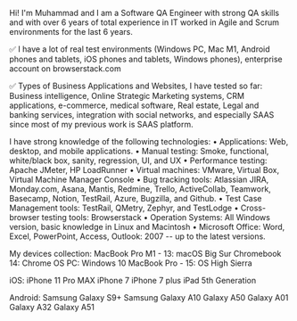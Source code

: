 Hi! I'm Muhammad and I am a Software QA Engineer with strong QA skills and with over 6 years of total experience in IT worked in Agile and Scrum environments for the last 6 years.

✅ I have a lot of real test environments (Windows PC, Mac M1, Android phones and tablets, iOS phones and tablets, Windows phones), enterprise account on browserstack.com

✅ Types of Business Applications and Websites, I have tested so far: Business intelligence, Online Strategic Marketing systems, CRM applications, e-commerce, medical software, Real estate, Legal and banking services, integration with social networks, and especially SAAS since most of my previous work is SAAS platform.

I have strong knowledge of the following technologies:
• Applications: Web, desktop, and mobile applications.
• Manual testing: Smoke, functional, white/black box, sanity, regression, UI, and UX
• Performance testing: Apache JMeter, HP LoadRunner
• Virtual machines: VMware, Virtual Box, Virtual Machine Manager Console
• Bug tracking tools: Atlassian JIRA, Monday.com, Asana, Mantis, Redmine, Trello, ActiveCollab, Teamwork, Basecamp, Notion, TestRail, Azure, Bugzilla, and Github.
• Test Case Management tools: TestRail, QMetry, Zephyr, and TestLodge
• Cross-browser testing tools: Browserstack
• Operation Systems: All Windows version, basic knowledge in Linux and Macintosh
• Microsoft Office: Word, Excel, PowerPoint, Access, Outlook: 2007 -- up to the latest versions.

My devices collection:
MacBook Pro M1 - 13: macOS Big Sur
Chromebook 14: Chrome OS
PC: Windows 10
MacBook Pro - 15: OS High Sierra

iOS:
iPhone 11 Pro MAX
iPhone 7
iPhone 7 plus
iPad 5th Generation

Android:
Samsung Galaxy S9+
Samsung Galaxy A10
Galaxy A50
Galaxy A01
Galaxy A32
Galaxy A51
